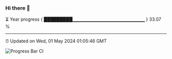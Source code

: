 ### Hi there 👋

⏳ Year progress { █████████▁▁▁▁▁▁▁▁▁▁▁▁▁▁▁▁▁▁▁▁▁ } 33.07 %

---

⏰ Updated on Wed, 01 May 2024 01:05:46 GMT

![Progress Bar CI](https://github.com/liununu/liununu/workflows/Progress%20Bar%20CI/badge.svg)
